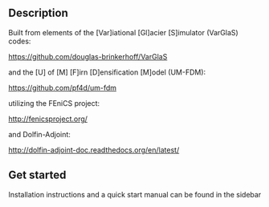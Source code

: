 
## Description
Built from elements of the [Var]iational [Gl]acier [S]imulator (VarGlaS) codes:

https://github.com/douglas-brinkerhoff/VarGlaS

and the [U] of [M] [F]irn [D]ensification [M]odel (UM-FDM):

https://github.com/pf4d/um-fdm

utilizing the FEniCS project:

http://fenicsproject.org/

and Dolfin-Adjoint:

http://dolfin-adjoint-doc.readthedocs.org/en/latest/

## Get started
Installation instructions and a quick start manual can be found in the sidebar


